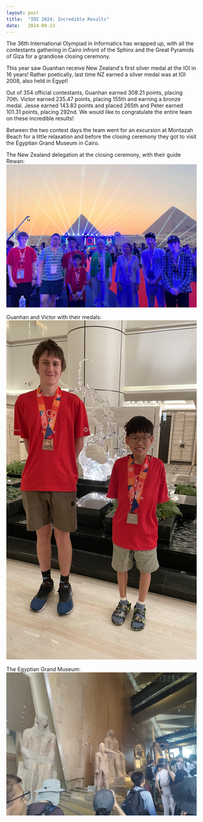 ```yaml
---
layout: post
title:  "IOI 2024: Incredible Results"
date:   2024-09-13
---
```


The 36th International Olympiad in Informatics has wrapped up, with all the contestants gathering in Cairo infront of the Sphinx and the Great Pyramids of Giza for a grandiose closing ceremony.

This year saw Guanhan receive New Zealand's first silver medal at the IOI in 16 years! Rather poetically, last time NZ earned a silver medal was at IOI 2008, also held in Egypt!

Out of 354 official contestants, Guanhan earned 308.21 points, placing 70th. Victor earned 235.47 points, placing 155th and earning a bronze medal. Jesse earned 143.83 points and placed 265th and Peter earned 101.31 points, placing 292nd. We would like to congratulate the entire team on these incredible results!

Between the two contest days the team went for an excursion at Montazah Beach for a little relaxation and before the closing ceremony they got to visit the Egyptian Grand Museum in Cairo.

The New Zealand delegation at the closing ceremony, with their guide Rewan:<br>
<img src="/images/posts/2024-09-13-Closing-Ceremony.jpg" width=600>

Guanhan and Victor with their medals:<br>
<img src="/images/posts/2024-09-13-Medals.jpg" width=600>

The Egyptian Grand Museum:<br>
<img src="/images/posts/2024-09-13-Grand-Museum.jpg" width=600>
